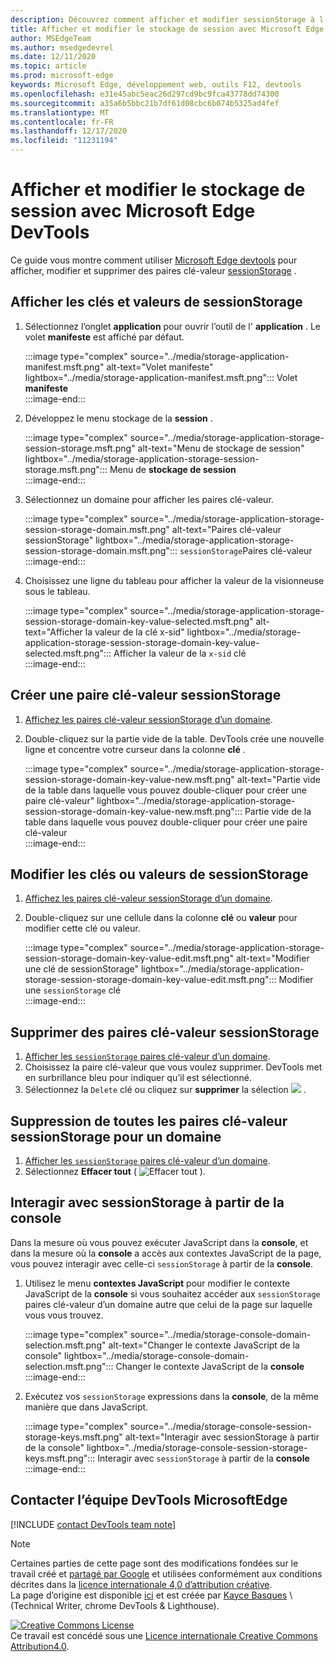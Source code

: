 ```yaml
---
description: Découvrez comment afficher et modifier sessionStorage à l’aide du volet de stockage de session et de la console.
title: Afficher et modifier le stockage de session avec Microsoft Edge DevTools
author: MSEdgeTeam
ms.author: msedgedevrel
ms.date: 12/11/2020
ms.topic: article
ms.prod: microsoft-edge
keywords: Microsoft Edge, développement web, outils F12, devtools
ms.openlocfilehash: e31e45abc5eac26d297cd9bc9fca43778dd74300
ms.sourcegitcommit: a35a6b5bbc21b7df61d08cbc6b074b5325ad4fef
ms.translationtype: MT
ms.contentlocale: fr-FR
ms.lasthandoff: 12/17/2020
ms.locfileid: "11231194"
---
```

<!-- Copyright Kayce Basques 

   Licensed under the Apache License, Version 2.0 (the "License");
   you may not use this file except in compliance with the License.
   You may obtain a copy of the License at

       https://www.apache.org/licenses/LICENSE-2.0

   Unless required by applicable law or agreed to in writing, software
   distributed under the License is distributed on an "AS IS" BASIS,
   WITHOUT WARRANTIES OR CONDITIONS OF ANY KIND, either express or implied.
   See the License for the specific language governing permissions and
   limitations under the License.  -->

# Afficher et modifier le stockage de session avec Microsoft Edge DevTools  

Ce guide vous montre comment utiliser [Microsoft Edge devtools][MicrosoftEdgeDevTools] pour afficher, modifier et supprimer des paires clé-valeur [sessionStorage][MDNSessionStorage] .  

## Afficher les clés et valeurs de sessionStorage  

1.  Sélectionnez l’onglet **application** pour ouvrir l’outil de l' **application** .  Le volet **manifeste** est affiché par défaut.  
    
    :::image type="complex" source="../media/storage-application-manifest.msft.png" alt-text="Volet manifeste" lightbox="../media/storage-application-manifest.msft.png":::
       Volet **manifeste**  
    :::image-end:::  
    
1.  Développez le menu stockage de la **session** .  
    
    :::image type="complex" source="../media/storage-application-storage-session-storage.msft.png" alt-text="Menu de stockage de session" lightbox="../media/storage-application-storage-session-storage.msft.png":::
       Menu de **stockage de session**  
    :::image-end:::  
    
1.  Sélectionnez un domaine pour afficher les paires clé-valeur.  
    
    :::image type="complex" source="../media/storage-application-storage-session-storage-domain.msft.png" alt-text="Paires clé-valeur sessionStorage" lightbox="../media/storage-application-storage-session-storage-domain.msft.png":::
       `sessionStorage`Paires clé-valeur  
    :::image-end:::  
    
1.  Choisissez une ligne du tableau pour afficher la valeur de la visionneuse sous le tableau.  
    
    :::image type="complex" source="../media/storage-application-storage-session-storage-domain-key-value-selected.msft.png" alt-text="Afficher la valeur de la clé x-sid" lightbox="../media/storage-application-storage-session-storage-domain-key-value-selected.msft.png":::
       Afficher la valeur de la `x-sid` clé  
    :::image-end:::  
    
## Créer une paire clé-valeur sessionStorage  

1.  [Affichez les paires clé-valeur sessionStorage d’un domaine](#view-sessionstorage-keys-and-values).  
1.  Double-cliquez sur la partie vide de la table.  DevTools crée une nouvelle ligne et concentre votre curseur dans la colonne **clé** .  
    
    :::image type="complex" source="../media/storage-application-storage-session-storage-domain-key-value-new.msft.png" alt-text="Partie vide de la table dans laquelle vous pouvez double-cliquer pour créer une paire clé-valeur" lightbox="../media/storage-application-storage-session-storage-domain-key-value-new.msft.png":::
       Partie vide de la table dans laquelle vous pouvez double-cliquer pour créer une paire clé-valeur  
    :::image-end:::  
    
## Modifier les clés ou valeurs de sessionStorage  

1.  [Affichez les paires clé-valeur sessionStorage d’un domaine](#view-sessionstorage-keys-and-values).  
1.  Double-cliquez sur une cellule dans la colonne **clé** ou **valeur** pour modifier cette clé ou valeur.  
    
    :::image type="complex" source="../media/storage-application-storage-session-storage-domain-key-value-edit.msft.png" alt-text="Modifier une clé de sessionStorage" lightbox="../media/storage-application-storage-session-storage-domain-key-value-edit.msft.png":::
       Modifier une `sessionStorage` clé  
    :::image-end:::  
    
## Supprimer des paires clé-valeur sessionStorage  

1.  [Afficher les `sessionStorage` paires clé-valeur d’un domaine](#view-sessionstorage-keys-and-values).  
1.  Choisissez la paire clé-valeur que vous voulez supprimer.  DevTools met en surbrillance bleu pour indiquer qu’il est sélectionné.  
1.  Sélectionnez la `Delete` clé ou cliquez sur **supprimer** la sélection ![ ][ImageDeleteIcon] .  
    
## Suppression de toutes les paires clé-valeur sessionStorage pour un domaine  

1.  [Afficher les `sessionStorage` paires clé-valeur d’un domaine](#view-sessionstorage-keys-and-values).  
1.  Sélectionnez **Effacer tout** ( ![ Effacer tout ][ImageClearIcon] ).  
    
## Interagir avec sessionStorage à partir de la console  

Dans la mesure où vous pouvez exécuter JavaScript dans la **console**, et dans la mesure où la **console** a accès aux contextes JavaScript de la page, vous pouvez interagir avec celle-ci `sessionStorage` à partir de la **console**.  

1.  Utilisez le menu **contextes JavaScript** pour modifier le contexte JavaScript de la **console** si vous souhaitez accéder aux `sessionStorage` paires clé-valeur d’un domaine autre que celui de la page sur laquelle vous vous trouvez.  
    
    :::image type="complex" source="../media/storage-console-domain-selection.msft.png" alt-text="Changer le contexte JavaScript de la console" lightbox="../media/storage-console-domain-selection.msft.png":::
       Changer le contexte JavaScript de la **console**  
    :::image-end:::  
    
1.  Exécutez vos `sessionStorage` expressions dans la **console**, de la même manière que dans JavaScript.  
    
    :::image type="complex" source="../media/storage-console-session-storage-keys.msft.png" alt-text="Interagir avec sessionStorage à partir de la console" lightbox="../media/storage-console-session-storage-keys.msft.png":::
       Interagir avec `sessionStorage` à partir de la **console**  
    :::image-end:::  
    
## Contacter l’équipe DevTools MicrosoftEdge  

[!INCLUDE [contact DevTools team note](../includes/contact-devtools-team-note.md)]  

<!-- image links -->  

[ImageClearIcon]: ../media/clear-icon.msft.png  
[ImageDeleteIcon]: ../media/delete-icon.msft.png  

<!-- links -->  

[MicrosoftEdgeDevTools]: ../../devtools-guide-chromium/index.md "Outils de développement Microsoft Edge (chrome) | Documents Microsoft"  

[MDNSessionStorage]: https://developer.mozilla.org/docs/Web/API/Window/sessionStorage "Window. sessionStorage | MDN"  

> [!NOTE]
> Certaines parties de cette page sont des modifications fondées sur le travail créé et [partagé par Google][GoogleSitePolicies] et utilisées conformément aux conditions décrites dans la [licence internationale 4,0 d’attribution créative][CCA4IL].  
> La page d’origine est disponible [ici](https://developers.google.com/web/tools/chrome-devtools/storage/sessionstorage) et est créée par [Kayce Basques][KayceBasques] \ (Technical Writer, chrome DevTools \& Lighthouse\).  

[![Creative Commons License][CCby4Image]][CCA4IL]  
Ce travail est concédé sous une [Licence internationale Creative Commons Attribution4.0][CCA4IL].  

[CCA4IL]: https://creativecommons.org/licenses/by/4.0  
[CCby4Image]: https://i.creativecommons.org/l/by/4.0/88x31.png  
[GoogleSitePolicies]: https://developers.google.com/terms/site-policies  
[KayceBasques]: https://developers.google.com/web/resources/contributors/kaycebasques  
